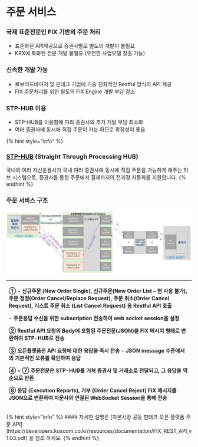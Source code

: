# 주문 서비스

### 국제 표준전문인 FIX 기반의 주문 처리

* 표준화된 API제공으로 증권사별로 별도의 개발이 불필요
* KRX에 특화된 전문 개발 불필요 \(유연한 사업모델 창출 가능\)

### 신속한 개발 가능

* 로보어드바이저 및  핀테크 기업에 기술 친화적인 Restful 방식의 API 제공
* FIX 주문처리를 위한 별도의 FIX Engine 개발 부담 감소

### STP-HUB 이용

* STP-HUB를 이용함에 따라 증권사의 추가 개발 부담 최소화
* 여러 증권사에 동시에 직접 주문이 가능 하므로 확장성이 좋음

{% hint style="info" %}
### [STP-HUB](https://www.koscom.co.kr/portal/main/contents.do?menuNo=200451) \(Straight Through Processing HUB\)

 국내외 여러 자산운용사가 국내 여러 증권사에 동시에 직접 주문을 가능하게 해주는 허브 시스템으로, 증권사를 통한 주문에서 결제까지의 전과정 자동화를 지원합니다.
{% endhint %}

### 주문 서비스 구조

![](../.gitbook/assets/image%20%2856%29.png)

<table>
  <thead>
    <tr>
      <th style="text-align:left">
        <p>① - 신규주문 (New Order Single), 신규주문(New Order List – 현 사용 불가), 주문 정정(Order
          Cancel/Replace Request), 주문 취소(Order Cancel Request), 리스트 주문 취소 (List Cancel
          Request) 용 Restful API 호출</p>
        <p>- 주문응답 수신을 위한 subscription 전송하여 web socket session을 설정</p>
        <p>② Restful API 요청의 Body에 포함된 주문전문(JSON)을 FIX 메시지 형태로 변환하여 STP-HUB로 전송</p>
        <p>③ 오픈플랫폼은 API 요청에 대한 응답을 즉시 전송 - JSON message 수준에서의 기본적인 오류를 확인하여 응답</p>
        <p>④ ~ ⑦ 주문전문은 STP-HUB를 거쳐 증권사 및 거래소로 전달되고, 그 응답을 역순으로 반환</p>
        <p>⑧ 응답 (Execution Reports), 거부 (Order Cancel Reject) FIX 메시지를 JSON으로 변환하여
          자문사와 연결된 WebSocket Session을 통해 전송</p>
      </th>
    </tr>
  </thead>
  <tbody></tbody>
</table>{% hint style="info" %}
#### 자세한 설명은  [자본시장 공동 핀테크 오픈 플랫폼 주문 API](https://developers.koscom.co.kr/resources/documentation/FIX_REST_API_v1.03.pdf) 을 참조 하세요.
{% endhint %}



